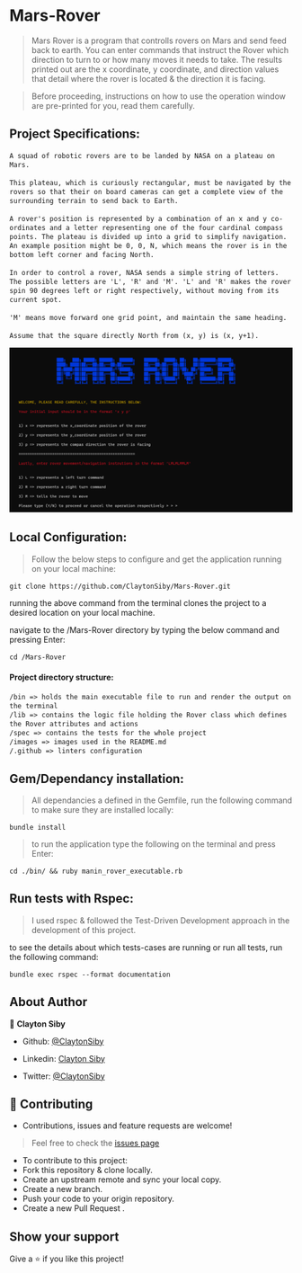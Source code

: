 # Mars-Rover

> Mars Rover is a program that controlls rovers on Mars and send feed back to earth. You can enter commands that instruct the Rover which direction to turn to or how many moves it needs to take. The results printed out are the x coordinate, y coordinate, and direction values that detail where the rover is located & the direction it is facing.

> Before proceeding, instructions on how to use the operation window are pre-printed for you, read them carefully.

## Project Specifications:
```
A squad of robotic rovers are to be landed by NASA on a plateau on Mars.

This plateau, which is curiously rectangular, must be navigated by the rovers so that their on board cameras can get a complete view of the surrounding terrain to send back to Earth.

A rover's position is represented by a combination of an x and y co-ordinates and a letter representing one of the four cardinal compass points. The plateau is divided up into a grid to simplify navigation. An example position might be 0, 0, N, which means the rover is in the bottom left corner and facing North.

In order to control a rover, NASA sends a simple string of letters. The possible letters are 'L', 'R' and 'M'. 'L' and 'R' makes the rover spin 90 degrees left or right respectively, without moving from its current spot.

'M' means move forward one grid point, and maintain the same heading.

Assume that the square directly North from (x, y) is (x, y+1).
```

![screenshot](/images/mars_rover_screenshot.png)

## Local Configuration:

> Follow the below steps to configure and get the application running on your local machine:
```
git clone https://github.com/ClaytonSiby/Mars-Rover.git
```

running the above command from the terminal clones the project to a desired location on your local machine.

navigate to the /Mars-Rover directory by typing the below command and pressing Enter:
```
cd /Mars-Rover
```

#### Project directory structure:

```
/bin => holds the main executable file to run and render the output on the terminal
/lib => contains the logic file holding the Rover class which defines the Rover attributes and actions
/spec => contains the tests for the whole project
/images => images used in the README.md
/.github => linters configuration
```

## Gem/Dependancy installation:

> All dependancies a defined in the Gemfile, run the following command to make sure they are installed locally:

```
bundle install
```

> to run the application type the following on the terminal and press Enter:
```
cd ./bin/ && ruby manin_rover_executable.rb
```

## Run tests with Rspec:

> I used rspec & followed the Test-Driven Development approach in the development of this project.

to see the details about which tests-cases are running or run all tests, run the following command:
```
bundle exec rspec --format documentation
```

## About Author 

👤 **Clayton Siby**
​

- Github: [@ClaytonSiby](https://github.com/ClaytonSiby)
   
- Linkedin: [Clayton Siby](https://www.linkedin.com/in/clayton-siby/)

- Twitter: [@ClaytonSiby](https://twitter.com/ClaytonSiby)

## :handshake: Contributing 

* Contributions, issues and feature requests are welcome!
> Feel free to check the [issues page](https://github.com/ClaytonSiby/Mars-Rover/issues)
- To contribute to this project:
- Fork this repository & clone locally.
- Create an upstream remote and sync your local copy.
- Create a new branch.
- Push your code to your origin repository.
- Create a new Pull Request .

## Show your support

Give a ⭐️ if you like this project!